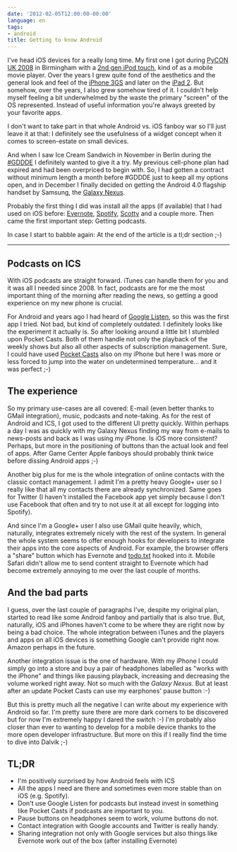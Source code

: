 ```yaml
---
date: '2012-02-05T12:00:00-00:00'
language: en
tags:
- android
title: Getting to know Android
---
```



I've head iOS devices for a really long time. My first one I got during [PyCON
UK 2008][1] in Birmingham with a [2nd gen iPod touch][2], kind of as a mobile
movie player. Over the years I grew quite fond of the aesthetics and the
general look and feel of the [iPhone 3GS][3] and later on the [iPad 2][4]. But
somehow, over the years, I also grew somehow tired of it. I couldn't help
myself feeling a bit underwhelmed by the waste the primary "screen" of the OS
represented. Instead of useful information you're always greeted by your
favorite apps.

I don't want to take part in that whole Android vs. iOS fanboy war so I'll
just leave it at that: I definitely see the usefulness of a widget concept
when it comes to screen-estate on small devices. 

And when I saw Ice Cream Sandwich in November in Berlin during the [#GDDDE][5]
I definitely wanted to give it a try. My previous cell-phone plan had expired
and had been overpriced to begin with. So, I had gotten a contract without
minimum length a month before #GDDDE just to keep all my options open, and in
December I finally decided on getting the Android 4.0 flagship handset by
Samsung, the [Galaxy Nexus][6].

Probably the first thing I did was install all the apps (if available) that I
had used on iOS before: [Evernote][7], [Spotify][8], [Scotty][9] and a couple
more. Then came the first important step: Getting podcasts. 

In case I start to babble again: At the end of the article is a tl;dr section
;-)

-----------------------------------------------------------------------------

## Podcasts on ICS

With iOS podcasts are straight forward. iTunes can handle them for you and it
was all I needed since 2008. In fact, podcasts are for me the most important
thing of the morning after reading the news, so getting a good experience on
my new phone is crucial.

For Android and years ago I had heard of [Google Listen][11], so this was the
first app I tried. Not bad, but kind of completely outdated. I definitely
looks like the experiment it actually is. So after looking around a little bit
I stumbled upon Pocket Casts. Both of them handle not only the playback of the
weekly shows but also all other aspects of subscription management. Sure, I
could have used [Pocket Casts][10] also on my iPhone but here I was more or
less forced to jump into the water on undetermined temperature... and it was
perfect ;-)

## The experience

So my primary use-cases are all covered: E-mail (even better thanks to GMail
integration), music, podcasts and note-taking. As for the rest of Android and
ICS, I got used to the different UI pretty quickly. Within perhaps a day I was
as quickly with my Galaxy Nexus finding my way from e-mails to news-posts and
back as I was using my iPhone. Is iOS more consistent? Perhaps, but more
in the positioning of buttons than the actual look and feel of apps. After
Game Center Apple fanboys should probably think twice before dissing Android
apps ;-)

Another big plus for me is the whole integration of online contacts with the
classic contact management. I admit  I'm a pretty heavy Google+ user so I
really like that all my contacts there are already synchronized. Same goes for
Twitter (I haven't installed the Facebook app yet simply because I don't use
Facebook that often and try to not use it at all except for logging into
Spotify).

And since I'm a Google+ user I also use GMail quite heavily, which, naturally,
integrates extremely nicely with the rest of the system. In general the whole
system seems to offer enough hooks for developers to integrate their apps into
the core aspects of Android. For example, the browser offers a "share" button
which has Evernote and [todo.txt][12] hooked into it. Mobile Safari didn't allow me
to send content straight to Evernote which had become extremely annoying to me
over the last couple of months.

## And the bad parts

I guess, over the last couple of paragraphs I've, despite my original plan,
started to read like some Android fanboy and partially that is also true. But,
naturally, iOS and iPhones haven't come to be where they are right now by
being a bad choice. The whole integration between iTunes and the players and
apps on all iOS devices is something Google can't provide right now. Amazon
perhaps in the future. 

Another integration issue is the one of hardware. With my iPhone I could
simply go into a store and buy a pair of headphones labelled as "works with
the iPhone" and things like pausing playback, increasing and decreasing the
volume worked right away. Not so much with the _Galaxy Nexus_. But at least
after an update Pocket Casts can use my earphones' pause button :-)

But this is pretty much all the negative I can write about my experience with
Android so far. I'm pretty sure there are more dark corners to be discovered
but for now I'm extremely happy I dared the switch :-) I'm probably also
closer than ever to wanting to develop for a mobile device thanks to the more
open developer infrastructure. But more on this if I really find the time to
dive into Dalvik ;-)


## TL;DR

* I'm positively surprised by how Android feels with ICS
* All the apps I need are there and sometimes even more stable than on iOS
  (e.g. Spotify).
* Don't use Google Listen for podcasts but instead invest in something like
  Pocket Casts if podcasts are important to you.
* Pause buttons on headphones seem to work, volume buttons do not.
* Contact integration with Google accounts and Twitter is really handy.
* Sharing integration not only with Google services but also things like
  Evernote work out of the box (after installing Evernote)

[1]: http://zerokspot.com/weblog/tags/pyconuk2008
[2]: http://gdgt.com/apple/ipod/touch/2nd-gen/
[3]: http://www.apple.com/iphone/iphone-3gs/specs.html
[4]: http://www.apple.com/ipad/
[5]: http://www.google.com/events/developerday/2011/berlin/
[6]: http://www.google.com/nexus/
[7]: http://evernote.com
[8]: http://spotify.com
[9]: http://www.oebb.at/de/Mobile_Dienste/SCOTTY_mobil/index.jsp
[10]: http://pocketcasts.com/android.html
[11]: https://market.android.com/details?id=com.google.android.apps.listen&hl=en
[12]: http://todotxt.com/
